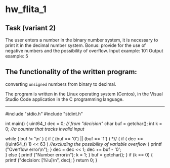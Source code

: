 # hw_flita_1
## Task (variant 2) 
The user enters a number in the binary number system, it is necessary to print it in the decimal number system. Bonus: provide for the use of negative numbers and the possibility of overflow. Input example: 101 Output example: 5

## The functionality of the written program: 
converting `unsigned` numbers from binary to decimal.

The program is written in the Linux operating system (Centos), in the Visual Studio Code application in the C programming language.
__________


#include "stdio.h" 
#include "stdint.h"

int main() { uint64_t dec = 0; *// from "decision"* 
char buf = getchar(); int k = 0; *//a counter that tracks invalid input*

while ( buf != '\n' )
{
    if ( (buf == '0') || (buf == '1') ) *//
    {
        if ( dec >= ((uint64_t) 1) << 63 ) *//excluding the possibility of variable overflow*
        {
            printf ("Overflow error\n");
        }
        dec = dec << 1;
        dec += buf - '0';   
    }
    else 
    { 
        printf ("Number error\n"); 
        k = 1;
    }
    buf = getchar();
}
    if (k == 0) 
    { 
        printf ("decision: [%lu]\n", dec);
    }
return 0;
}



